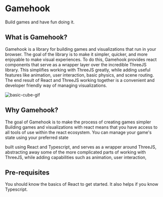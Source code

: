 # Gamehook

Build games and have fun doing it.

## What is Gamehook?

Gamehook is a library for building games and visualizations that run in your browser. The goal of the library is to make it simpler, quicker, and more enjoyable to make visual experiences. To do this, Gamehook provides react components that serve as a wrapper layer over the incredible ThreeJS library. This simplifies working with ThreeJS greatly, while adding useful features like animation, user interaction, basic physics, and scene routing. The end result of React and ThreeJS working together is a convenient and developer friendly way of managing visualizations.

![basic-cube-gif](./docs/assets/basicSpinningCube.gif')

## Why Gamehook?

The goal of Gamehook is to make the process of creating games simpler
Building games and visualizations with react means that you have access to all tools of use within the react ecosystem. You can manage your game's state using your preferred state

built using React and Typescript, and serves as a wrapper around ThreeJS, abstracting away some of the more complicated parts of working with ThreeJS, while adding capabilities such as animation, user interaction,

## Pre-requisites

You should know the basics of React to get started. It also helps if you know Typescript.
